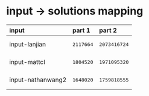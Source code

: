 # input -> solutions mapping
|input|part 1|part 2|
|:---|:---|:---|
|input-lanjian|<pre>2117664</pre>|<pre>2073416724</pre>|
|input-mattcl|<pre>1804520</pre>|<pre>1971095320</pre>|
|input-nathanwang2|<pre>1648020</pre>|<pre>1759818555</pre>|
